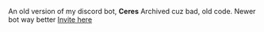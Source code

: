 An old version of my discord bot, **Ceres**
Archived cuz bad, old code. Newer bot way better [Invite here](https://dsc.gg/ceres)
